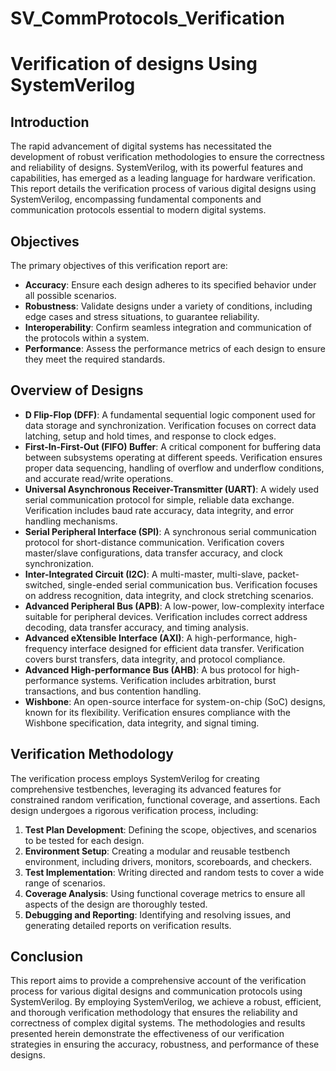 # SV_CommProtocols_Verification
# Verification of designs Using SystemVerilog

## Introduction
The rapid advancement of digital systems has necessitated the development of robust verification methodologies to ensure the correctness and reliability of designs. SystemVerilog, with its powerful features and capabilities, has emerged as a leading language for hardware verification. This report details the verification process of various digital designs using SystemVerilog, encompassing fundamental components and communication protocols essential to modern digital systems.

## Objectives
The primary objectives of this verification report are:

- **Accuracy**: Ensure each design adheres to its specified behavior under all possible scenarios.
- **Robustness**: Validate designs under a variety of conditions, including edge cases and stress situations, to guarantee reliability.
- **Interoperability**: Confirm seamless integration and communication of the protocols within a system.
- **Performance**: Assess the performance metrics of each design to ensure they meet the required standards.

## Overview of Designs
- **D Flip-Flop (DFF)**: A fundamental sequential logic component used for data storage and synchronization. Verification focuses on correct data latching, setup and hold times, and response to clock edges.
- **First-In-First-Out (FIFO) Buffer**: A critical component for buffering data between subsystems operating at different speeds. Verification ensures proper data sequencing, handling of overflow and underflow conditions, and accurate read/write operations.
- **Universal Asynchronous Receiver-Transmitter (UART)**: A widely used serial communication protocol for simple, reliable data exchange. Verification includes baud rate accuracy, data integrity, and error handling mechanisms.
- **Serial Peripheral Interface (SPI)**: A synchronous serial communication protocol for short-distance communication. Verification covers master/slave configurations, data transfer accuracy, and clock synchronization.
- **Inter-Integrated Circuit (I2C)**: A multi-master, multi-slave, packet-switched, single-ended serial communication bus. Verification focuses on address recognition, data integrity, and clock stretching scenarios.
- **Advanced Peripheral Bus (APB)**: A low-power, low-complexity interface suitable for peripheral devices. Verification includes correct address decoding, data transfer accuracy, and timing analysis.
- **Advanced eXtensible Interface (AXI)**: A high-performance, high-frequency interface designed for efficient data transfer. Verification covers burst transfers, data integrity, and protocol compliance.
- **Advanced High-performance Bus (AHB)**: A bus protocol for high-performance systems. Verification includes arbitration, burst transactions, and bus contention handling.
- **Wishbone**: An open-source interface for system-on-chip (SoC) designs, known for its flexibility. Verification ensures compliance with the Wishbone specification, data integrity, and signal timing.

## Verification Methodology
The verification process employs SystemVerilog for creating comprehensive testbenches, leveraging its advanced features for constrained random verification, functional coverage, and assertions. Each design undergoes a rigorous verification process, including:

1. **Test Plan Development**: Defining the scope, objectives, and scenarios to be tested for each design.
2. **Environment Setup**: Creating a modular and reusable testbench environment, including drivers, monitors, scoreboards, and checkers.
3. **Test Implementation**: Writing directed and random tests to cover a wide range of scenarios.
4. **Coverage Analysis**: Using functional coverage metrics to ensure all aspects of the design are thoroughly tested.
5. **Debugging and Reporting**: Identifying and resolving issues, and generating detailed reports on verification results.

## Conclusion
This report aims to provide a comprehensive account of the verification process for various digital designs and communication protocols using SystemVerilog. By employing SystemVerilog, we achieve a robust, efficient, and thorough verification methodology that ensures the reliability and correctness of complex digital systems. The methodologies and results presented herein demonstrate the effectiveness of our verification strategies in ensuring the accuracy, robustness, and performance of these designs.
